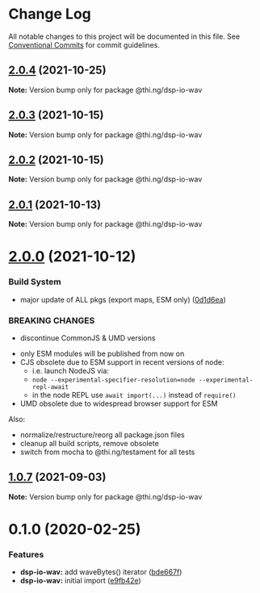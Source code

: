 # Change Log

All notable changes to this project will be documented in this file.
See [Conventional Commits](https://conventionalcommits.org) for commit guidelines.

## [2.0.4](https://github.com/thi-ng/umbrella/compare/@thi.ng/dsp-io-wav@2.0.3...@thi.ng/dsp-io-wav@2.0.4) (2021-10-25)

**Note:** Version bump only for package @thi.ng/dsp-io-wav





## [2.0.3](https://github.com/thi-ng/umbrella/compare/@thi.ng/dsp-io-wav@2.0.2...@thi.ng/dsp-io-wav@2.0.3) (2021-10-15)

**Note:** Version bump only for package @thi.ng/dsp-io-wav





## [2.0.2](https://github.com/thi-ng/umbrella/compare/@thi.ng/dsp-io-wav@2.0.1...@thi.ng/dsp-io-wav@2.0.2) (2021-10-15)

**Note:** Version bump only for package @thi.ng/dsp-io-wav





## [2.0.1](https://github.com/thi-ng/umbrella/compare/@thi.ng/dsp-io-wav@2.0.0...@thi.ng/dsp-io-wav@2.0.1) (2021-10-13)

**Note:** Version bump only for package @thi.ng/dsp-io-wav





# [2.0.0](https://github.com/thi-ng/umbrella/compare/@thi.ng/dsp-io-wav@1.0.7...@thi.ng/dsp-io-wav@2.0.0) (2021-10-12)


### Build System

* major update of ALL pkgs (export maps, ESM only) ([0d1d6ea](https://github.com/thi-ng/umbrella/commit/0d1d6ea9fab2a645d6c5f2bf2591459b939c09b6))


### BREAKING CHANGES

* discontinue CommonJS & UMD versions

- only ESM modules will be published from now on
- CJS obsolete due to ESM support in recent versions of node:
  - i.e. launch NodeJS via:
  - `node --experimental-specifier-resolution=node --experimental-repl-await`
  - in the node REPL use `await import(...)` instead of `require()`
- UMD obsolete due to widespread browser support for ESM

Also:
- normalize/restructure/reorg all package.json files
- cleanup all build scripts, remove obsolete
- switch from mocha to @thi.ng/testament for all tests






##  [1.0.7](https://github.com/thi-ng/umbrella/compare/@thi.ng/dsp-io-wav@1.0.6...@thi.ng/dsp-io-wav@1.0.7) (2021-09-03) 

**Note:** Version bump only for package @thi.ng/dsp-io-wav 

#  0.1.0 (2020-02-25) 

###  Features 

- **dsp-io-wav:** add waveBytes() iterator ([bde667f](https://github.com/thi-ng/umbrella/commit/bde667fe4b08f03a7bbf4fa95d8e71c296d5bfb7)) 
- **dsp-io-wav:** initial import ([e9fb42e](https://github.com/thi-ng/umbrella/commit/e9fb42e5cb260997ff38055e713aebd82aaf3843))
